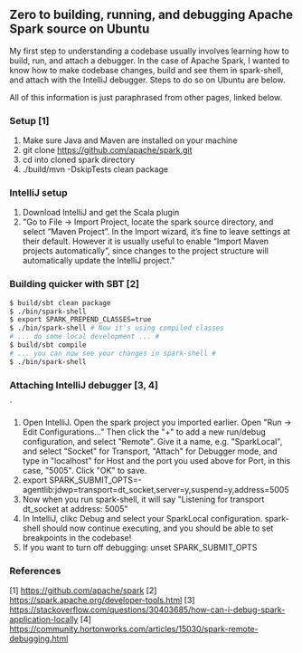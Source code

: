 ## Zero to building, running, and debugging Apache Spark source on Ubuntu

My first step to understanding a codebase usually involves learning how to build, run, and attach a debugger.
In the case of Apache Spark, I wanted to know how to make codebase changes, build and see them in spark-shell, and attach with the IntelliJ debugger. Steps to do so on Ubuntu are below.

All of this information is just paraphrased from other pages, linked below.

### Setup [1]

1. Make sure Java and Maven are installed on your machine
2. git clone https://github.com/apache/spark.git
3. cd into cloned spark directory
4. ./build/mvn -DskipTests clean package

### IntelliJ setup

1. Download IntelliJ and get the Scala plugin
2. "Go to File -> Import Project, locate the spark source directory, and select “Maven Project”. In the Import wizard, it’s fine to leave settings at their default. However it is usually useful to enable “Import Maven projects automatically”, since changes to the project structure will automatically update the IntelliJ project."


### Building quicker with SBT [2]

```bash
$ build/sbt clean package
$ ./bin/spark-shell
$ export SPARK_PREPEND_CLASSES=true
$ ./bin/spark-shell # Now it's using compiled classes
# ... do some local development ... #
$ build/sbt compile
# ... you can now see your changes in spark-shell #
$ ./bin/spark-shell
```

### Attaching IntelliJ debugger [3, 4]
`

1. Open IntelliJ. Open the spark project you imported earlier. Open  "Run -> Edit Configurations..." Then click the "+" to add a new run/debug configuration, and select "Remote". Give it a name, e.g. "SparkLocal", and select "Socket" for Transport, "Attach" for Debugger mode, and type in "localhost" for Host and the port you used above for Port, in this case, "5005". Click "OK" to save. 
2. export SPARK_SUBMIT_OPTS=-agentlib:jdwp=transport=dt_socket,server=y,suspend=y,address=5005
3. Now when you run spark-shell, it will say "Listening for transport dt_socket at address: 5005"
4. In IntelliJ, clikc Debug and select your SparkLocal configuration. spark-shell should now continue executing, and you should be able to set breakpoints in the codebase!
5. If you want to turn off debugging:
    unset SPARK_SUBMIT_OPTS


### References

[1] https://github.com/apache/spark
[2] https://spark.apache.org/developer-tools.html
[3] https://stackoverflow.com/questions/30403685/how-can-i-debug-spark-application-locally
[4] https://community.hortonworks.com/articles/15030/spark-remote-debugging.html
